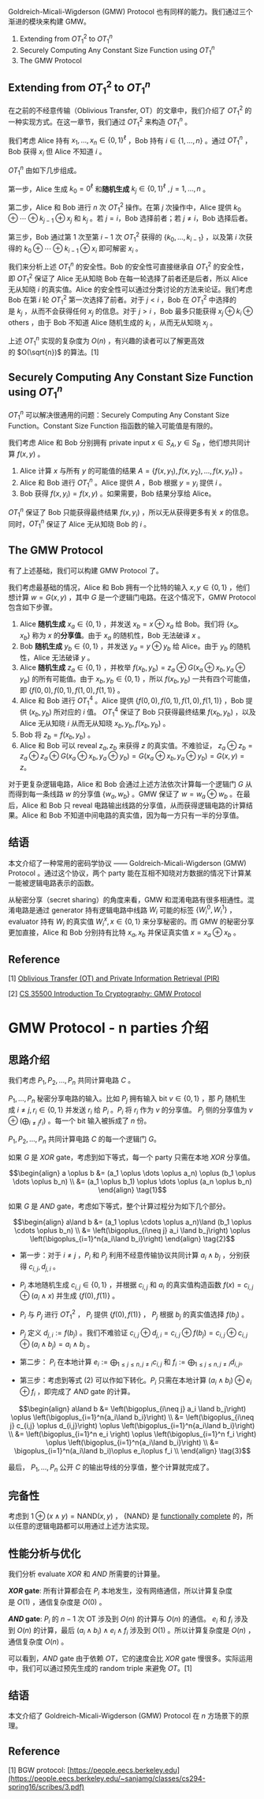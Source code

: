 Goldreich-Micali-Wigderson (GMW) Protocol 也有同样的能力。我们通过三个渐进的模块来构建 GMW。

1.  Extending from $OT_1^2$ to $OT_1^n$
2.  Securely Computing Any Constant Size Function using $OT_1^n$
3.  The GMW Protocol

## Extending from $OT_1^2$ to $OT_1^n$

在之前的不经意传输（Oblivious Transfer, OT）的文章中，我们介绍了 $OT_1^2$ 的一种实现方式。在这一章节，我们通过 $OT_1^2$ 来构造 $OT_1^n$ 。

我们考虑 Alice 持有 $x_1, \dots,x_n\in\{0,1\}^\ell$ ，Bob 持有 $i\in\{1,\dots,n\}$ 。通过 $OT_1^n$ ，Bob 获得 $x_i$ 但 Alice 不知道 $i$ 。

$OT_1^n$ 由如下几步组成。

第一步，Alice 生成 $k_0=0^\ell$ 和**随机生成** $k_j\in\{0,1\}^\ell\ ,j = 1,\dots,n$ 。

第二步，Alice 和 Bob 进行 $n$ 次 $OT_1^2$ 操作。在第 $j$ 次操作中，Alice 提供 $k_0\oplus\cdots\oplus k_{j-1}\oplus x_j$ 和 $k_j$ 。若 $j=i$，Bob 选择前者；若 $j\neq i$，Bob 选择后者。

第三步，Bob 通过第 $1$ 次至第 $i-1$ 次 $OT_1^2$ 获得的 $\{k_0, \dots, k_{i-1}\}$ ，以及第 $i$ 次获得的 $k_0\oplus\cdots\oplus k_{i-1}\oplus x_i$ 即可解密 $x_i$ 。

我们来分析上述 $OT_1^n$ 的安全性。Bob 的安全性可直接继承自 $OT_1^2$ 的安全性，即 $OT_1^2$ 保证了 Alice 无从知晓 Bob 在每一轮选择了前者还是后者，所以 Alice 无从知晓 $i$ 的真实值。Alice 的安全性可以通过分类讨论的方法来论证。我们考虑 Bob 在第 $i$ 轮 $OT_1^2$ 第一次选择了前者。对于 $j<i$ ，Bob 在 $OT_1^2$ 中选择的是 $k_j$ ，从而不会获得任何 $x_j$ 的信息。对于 $j>i$ ，Bob 最多只能获得 $x_j\oplus k_i\oplus \text{others}$ ，由于 Bob 不知道 Alice 随机生成的 $k_i$ ，从而无从知晓 $x_j$ 。

上述 $OT_1^n$ 实现的复杂度为 $O(n)$ ，有兴趣的读者可以了解更高效的 $O(\sqrt{n})$ 的算法。[1]

## Securely Computing Any Constant Size Function using $OT_1^n$

$OT_1^n$ 可以解决很通用的问题：Securely Computing Any Constant Size Function。Constant Size Function 指函数的输入可能值是有限的。

我们考虑 Alice 和 Bob 分别拥有 private input $x\in S_A, y \in S_B$ ，他们想共同计算 $f(x,y)$ 。

1.  Alice 计算 $x$ 与所有 $y$ 的可能值的结果 $A = \{f(x,y_1), f(x,y_2), \dots, f(x,y_n)\}$ 。
2.  Alice 和 Bob 进行 $OT_1^n$ 。Alice 提供 $A$ ，Bob 根据 $y=y_i$ 提供 $i$ 。
3.  Bob 获得 $f(x,y_i)=f(x,y)$ 。如果需要，Bob 结果分享给 Alice。

$OT_1^n$ 保证了 Bob 只能获得最终结果 $f(x,y_i)$ ，所以无从获得更多有关 $x$ 的信息。同时，$OT^n_1$ 保证了 Alice 无从知晓 Bob 的 $i$ 。

## The GMW Protocol

有了上述基础，我们可以构建 GMW Protocol 了。

我们考虑最基础的情况，Alice 和 Bob 拥有一个比特的输入 $x,y\in\{0,1\}$ ，他们想计算 $w=G(x,y)$ ，其中 $G$ 是一个逻辑门电路。在这个情况下，GMW Protocol 包含如下步骤。

1.  Alice **随机生成** $x_a\in\{0,1\}$ ，并发送 $x_b=x\oplus x_a$ 给 Bob。我们将 $\{x_a,x_b\}$ 称为 $x$ 的**分享值**。由于 $x_a$ 的随机性，Bob 无法破译 $x$ 。
2.  Bob **随机生成** $y_b\in\{0,1\}$ ，并发送 $y_a=y\oplus y_b$ 给 Alice。由于 $y_b$ 的随机性，Alice 无法破译 $y$ 。
3.  Alice **随机生成** $z_a\in\{0,1\}$ ，并枚举 $f(x_b,y_b)=z_a\oplus G(x_a\oplus x_b, y_a\oplus y_b)$ 的所有可能值。由于 $x_b,y_b\in\{0,1\}$ ，所以 $f(x_b,y_b)$ 一共有四个可能值，即 $\{f(0,0),f(0,1),f(1,0),f(1,1)\}$ 。
4.  Alice 和 Bob 进行 $OT_1^4$ 。Alice 提供 $\{f(0,0),f(0,1),f(1,0),f(1,1)\}$ ，Bob 提供 $(x_b,y_b)$ 所对应的 $i$ 值。 $OT_1^4$ 保证了 Bob 只获得最终结果 $f(x_b,y_b)$ ，以及 Alice 无从知晓 $i$ 从而无从知晓 $x_b,y_b,f(x_b,y_b)$ 。
5.  Bob 将 $z_b = f(x_b,y_b)$ 。
6.  Alice 和 Bob 可以 reveal $z_a, z_b$ 来获得 $z$ 的真实值。不难验证， $z_a\oplus z_b=z_a\oplus z_a\oplus G(x_a\oplus x_b, y_a\oplus y_b) = G(x_a\oplus x_b, y_a\oplus y_b)=G(x, y)=z$。

对于更复杂逻辑电路，Alice 和 Bob 会通过上述方法依次计算每一个逻辑门 $G$ 从而得到每一条线路 $w$ 的分享值 $\{w_a,w_b\}$ 。GMW 保证了 $w=w_a\oplus w_b$ 。在最后，Alice 和 Bob 只 reveal 电路输出线路的分享值，从而获得逻辑电路的计算结果。Alice 和 Bob 不知道中间电路的真实值，因为每一方只有一半的分享值。

## 结语

本文介绍了一种常用的密码学协议 —— Goldreich-Micali-Wigderson (GMW) Protocol 。通过这个协议，两个 party 能在互相不知晓对方数据的情况下计算某一能被逻辑电路表示的函数。

从秘密分享（secret sharing）的角度来看，GMW 和混淆电路有很多相通性。混淆电路是通过 generator 持有逻辑电路中线路 $W_i$ 可能的标签 $\{W_i^0,W_i^1\}$ ，evaluator 持有 $W_i$ 的真实值 $W_i^x,x\in\{0,1\}$ 来分享秘密的。而 GMW 的秘密分享更加直接，Alice 和 Bob 分别持有比特 $x_a,x_b$ 并保证真实值 $x=x_a \oplus x_b$ 。

## Reference

[1] [Oblivious Transfer (OT) and Private Information Retrieval (PIR)](https://www.cs.princeton.edu/courses/archive/fall07/cos433/lec19.pdf)

[2] [CS 35500 Introduction To Cryptography: GMW Protocol](https://www.cs.purdue.edu/homes/hmaji/teaching/Fall%202017/lectures/39.pdf)


# GMW Protocol - n parties 介绍

## 思路介绍

我们考虑 $P_1,P_2,\dots,P_n$ 共同计算电路 $C$ 。

$P_1, \dots, P_n$ 秘密分享电路的输入。比如 $P_j$ 拥有输入 bit $v \in \{0,1\}$ ，那 $P_j$ 随机生成 $i\neq j, r_i \in \{0,1\}$ 并发送 $r_i$ 给 $P_i$ 。$P_i$ 将 $r_i$ 作为 $v$ 的分享值。 $P_j$ 侧的分享值为 $v\oplus\left(\bigoplus_{i\neq j}r_i\right)$ 。每一个 bit 输入被拆成了 $n$ 份。

$P_1,P_2,\dots,P_n$ 共同计算电路 $C$ 的每一个逻辑门 $G$。

如果 $G$ 是 $XOR$ gate，考虑到如下等式，每一个 party 只需在本地 $XOR$ 分享值。

$$\begin{align} a \oplus b &= (a_1 \oplus \dots \oplus a_n) \oplus (b_1 \oplus \dots \oplus b_n) \\ &= (a_1 \oplus b_1) \oplus \dots \oplus (a_n \oplus b_n) \end{align} \tag{1}$$

如果 $G$ 是 $AND$ gate，考虑如下等式，整个计算过程分为如下几个部分。

$$\begin{align} a\land b &= (a_1 \oplus \cdots \oplus a_n)\land (b_1 \oplus \cdots \oplus b_n) \\ &= \left(\bigoplus_{i\neq j} a_i \land b_j\right) \oplus \left(\bigoplus_{i=1}^n{a_i\land b_i}\right) \end{align} \tag{2}$$

-   第一步：对于 $i\neq j$ ，$P_i$ 和 $P_j$ 利用不经意传输协议共同计算 $a_i \land b_j$ ，分别获得 $c_{i,j},d_{j,i}$ 。

-   $P_i$ 本地随机生成 $c_{i,j}\in\{0,1\}$ ，并根据 $c_{i,j}$ 和 $a_i$ 的真实值构造函数 $f(x)=c_{i,j} \oplus (a_i\land x)$ 并生成 $\{f(0), f(1)\}$ 。
-   $P_i$ 与 $P_j$ 进行 $OT_1^2$ ， $P_i$ 提供 $\{f(0), f(1)\}$ ， $P_j$ 根据 $b_j$ 的真实值选择 $f(b_j)$ 。
-   $P_j$ 定义 $d_{j,i}:=f(b_j)$ 。我们不难验证 $c_{i,j} \oplus d_{j,i} = c_{i,j} \oplus f(b_j) = c_{i,j} \oplus c_{i,j} \oplus (a_i \land b_j) = a_i \land b_j$ 。

-   第二步： $P_i$ 在本地计算 $e_i := \bigoplus_{1\le j \le n,j\neq i} c_{i,j}$ 和 $f_i := \bigoplus_{1\le j \le n,j\neq i} d_{i,j}$。
-   第三步：考虑到等式 (2) 可以作如下转化。$P_i$ 只需在本地计算 $(a_i\land b_i)\oplus e_i \oplus f_i$ ，即完成了 $AND$ gate 的计算。

$$\begin{align} a\land b &= \left(\bigoplus_{i\neq j} a_i \land b_j\right) \oplus \left(\bigoplus_{i=1}^n{a_i\land b_i}\right) \\ &= \left(\bigoplus_{i\neq j} c_{i,j} \oplus d_{i,j}\right) \oplus \left(\bigoplus_{i=1}^n{a_i\land b_i}\right) \\ &= \left(\bigoplus_{i=1}^n e_i \right) \oplus \left(\bigoplus_{i=1}^n f_i \right) \oplus \left(\bigoplus_{i=1}^n{a_i\land b_i}\right) \\ &= \bigoplus_{i=1}^n(a_i\land b_i)\oplus e_i\oplus f_i \\ \end{align} \tag{3}$$

最后， $P_1, \dots, P_n$ 公开 $C$ 的输出导线的分享值，整个计算就完成了。

## 完备性

考虑到 $1 \oplus (x \land y) = \text{NAND}(x,y)$ ， $\{\text{NAND}\}$ 是 [functionally complete](https://en.wikipedia.org/wiki/Functional_completeness) 的，所以任意的逻辑电路都可以用通过上述方法实现。

## 性能分析与优化

我们分析 evaluate $XOR$ 和 $AND$ 所需要的计算量。

**$XOR$ gate**: 所有计算都会在 $P_i$ 本地发生，没有网络通信，所以计算复杂度是 $O(1)$ ，通信复杂度是 $O(0)$ 。

**$AND$ gate**: $P_i$ 的 $n-1$ 次 OT 涉及到 $O(n)$ 的计算与 $O(n)$ 的通信。 $e_i$ 和 $f_i$ 涉及到 $O(n)$ 的计算，最后 $(a_i \land b_i) \land e_i \land f_i$ 涉及到 $O(1)$ 。所以计算复杂度是 $O(n)$ ，通信复杂度 $O(n)$ 。

可以看到，$AND$ gate 由于依赖 $OT$，它的速度会比 $XOR$ gate 慢很多。实际运用中，我们可以通过预先生成的 random triple 来避免 $OT$。[1]

## 结语

本文介绍了 Goldreich-Micali-Wigderson (GMW) Protocol 在 $n$ 方场景下的原理。

## Reference

[1] BGW protocol: [https://people.eecs.berkeley.edu](https://people.eecs.berkeley.edu/~sanjamg/classes/cs294-spring16/scribes/3.pdf)